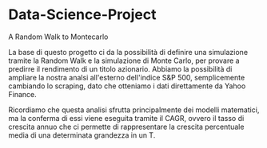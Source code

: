 # Data-Science-Project
A Random Walk to Montecarlo

La base di questo progetto ci da la possibilità di definire una simulazione tramite la Random Walk e la simulazione di Monte Carlo, per provare a predirre 
il rendimento di un titolo azionario. 
Abbiamo la possibilità di ampliare la nostra analsi all'esterno dell'indice S&P 500, semplicemente cambiando lo scraping, dato che otteniamo i dati direttamente 
da Yahoo Finance. 

Ricordiamo che questa analisi sfrutta principalmente dei modelli matematici, ma la conferma di essi viene eseguita tramite il CAGR, ovvero il tasso di crescita annuo 
che ci permette di rappresentare la crescita percentuale media di una determinata grandezza in un T. 
